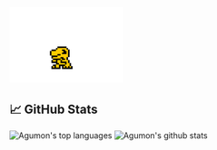 <img src="https://github.com/ljlm0402/ljlm0402/blob/images/avatar.gif?raw=true" width="200px" alt="agumon" />

## 📈 GitHub Stats

<p>
    <img width="380px" src="https://github-readme-stats.vercel.app/api/top-langs/?username=ljlm0402&hide=html&layout=compact&hide_border=true" alt="Agumon's top languages"/>
    <img width="455px" src="https://github-readme-stats.vercel.app/api?username=ljlm0402&theme=default&hide_border=true" alt="Agumon's github stats" />
</p>
